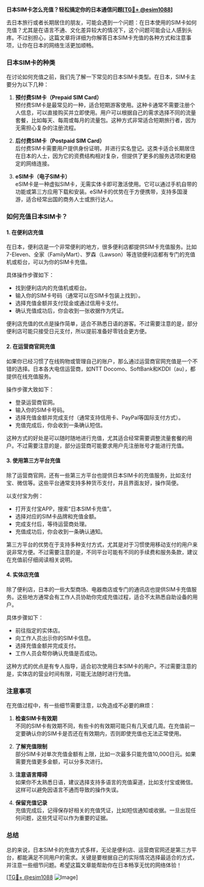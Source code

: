 **日本SIM卡怎么充值？轻松搞定你的日本通信问题[[TG💪+ @esim1088](https://t.me/s/esim1088)]**

去日本旅行或者长期居住的朋友，可能会遇到一个问题：在日本使用的SIM卡如何充值？尤其是在语言不通、文化差异较大的情况下，这个问题可能会让人感到头疼。不过别担心，这篇文章将详细为你解答日本SIM卡充值的各种方式和注意事项，让你在日本的网络生活更加顺畅。

### 日本SIM卡的种类

在讨论如何充值之前，我们先了解一下常见的日本SIM卡类型。在日本，SIM卡主要分为以下几种：

1. **预付费SIM卡（Prepaid SIM Card）**  
   预付费SIM卡是最常见的一种，适合短期游客使用。这种卡通常不需要注册个人信息，可以直接购买并立即使用。用户可以根据自己的需求选择不同的流量套餐，比如每天、每周或每月的流量包。这种方式非常适合短期旅行者，因为无需担心复杂的注册流程。

2. **后付费SIM卡（Postpaid SIM Card）**  
   后付费SIM卡需要用户提供身份证明，并进行实名登记。这类卡适合长期居住在日本的人士，因为它的资费结构相对复杂，但提供了更多的服务选项和更稳定的网络连接。

3. **eSIM卡（电子SIM卡）**  
   eSIM卡是一种虚拟SIM卡，无需实体卡即可激活使用。它可以通过手机自带的功能或第三方应用下载和安装。eSIM卡的优势在于方便携带，支持多国漫游，适合经常出国的商务人士或旅行达人。

### 如何充值日本SIM卡？

#### 1. 在便利店充值

在日本，便利店是一个非常便利的地方，很多便利店都提供SIM卡充值服务。比如7-Eleven、全家（FamilyMart）、罗森（Lawson）等连锁便利店都有专门的充值机或柜台，可以为你的SIM卡充值。

具体操作步骤如下：
- 找到便利店内的充值机或柜台。
- 输入你的SIM卡号码（通常可以在SIM卡包装上找到）。
- 选择充值金额并支付现金或通过信用卡支付。
- 确认充值成功后，你会收到一张收据作为凭证。

便利店充值的优点是操作简单，适合不熟悉日语的游客。不过需要注意的是，部分便利店可能只接受日元支付，所以提前准备好零钱会更方便。

#### 2. 在运营商官网充值

如果你已经习惯了在线购物或管理自己的账户，那么通过运营商官网充值是一个不错的选择。日本各大电信运营商，如NTT Docomo、SoftBank和KDDI（au），都提供在线充值服务。

操作步骤大致如下：
- 登录运营商官网。
- 输入你的SIM卡号码。
- 选择充值金额并完成支付（通常支持信用卡、PayPal等国际支付方式）。
- 充值完成后，你会收到一条确认短信。

这种方式的好处是可以随时随地进行充值，尤其适合经常需要调整流量套餐的用户。不过需要注意的是，部分运营商可能要求用户先注册账号才能进行充值。

#### 3. 使用第三方平台充值

除了运营商官网，还有一些第三方平台也提供日本SIM卡的充值服务，比如支付宝、微信等。这些平台通常支持多种货币支付，并且界面友好，操作简便。

以支付宝为例：
- 打开支付宝APP，搜索“日本SIM卡充值”。
- 选择对应的SIM卡品牌和充值金额。
- 完成支付后，等待运营商处理。
- 充值成功后，你会收到一条确认通知。

第三方平台的优势在于支持多种支付方式，尤其是对于习惯使用移动支付的用户来说非常方便。不过需要注意的是，不同平台可能有不同的手续费和服务条款，建议在充值前仔细阅读相关说明。

#### 4. 实体店充值

除了便利店，日本的一些大型商场、电器商店或专门的通讯店也提供SIM卡充值服务。这些地方通常会有工作人员协助你完成充值过程，适合不太熟悉自助设备的用户。

具体步骤如下：
- 前往指定的实体店。
- 向工作人员出示你的SIM卡信息。
- 选择充值金额并完成支付。
- 工作人员会帮你确认充值是否成功。

这种方式的优点是有专人指导，适合初次使用日本SIM卡的用户。不过需要注意的是，实体店的营业时间有限，可能无法随时进行充值。

### 注意事项

在充值过程中，有一些细节需要注意，以免造成不必要的麻烦：

1. **检查SIM卡有效期**  
   不同的SIM卡有效期不同，有些卡的有效期可能只有几天或几周。在充值前一定要确认你的SIM卡是否还在有效期内，否则即使充值也无法正常使用。

2. **了解充值限制**  
   部分SIM卡对单次充值金额有上限，比如一次最多只能充值10,000日元。如果需要充值更多金额，可以分多次进行。

3. **注意语言障碍**  
   如果你不太熟悉日语，建议选择支持多语言的充值渠道，比如支付宝或微信。这样可以避免因语言不通而导致的操作失误。

4. **保留充值记录**  
   充值完成后，记得保存好相关的充值凭证，比如短信通知或收据。一旦出现任何问题，这些凭证可以作为重要的证据。

### 总结

总的来说，日本SIM卡的充值方式多样，无论是便利店、运营商官网还是第三方平台，都能满足不同用户的需求。关键是要根据自己的实际情况选择最适合的方式，并注意一些细节问题。希望这篇文章能帮助你在日本畅享无忧的网络体验！

[[TG💪+ @esim1088](https://t.me/s/esim1088) ![Image](https://i.postimg.cc/4NQfJmqS/Snipaste-2025-05-13-00-14-12.png)]